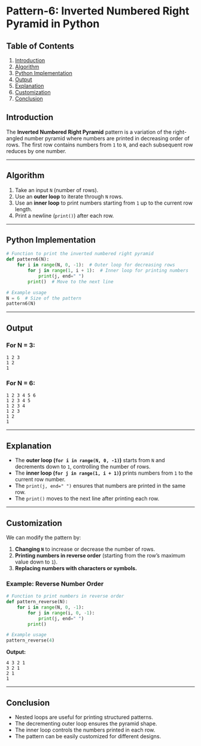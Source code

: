 # Pattern-6: Inverted Numbered Right Pyramid in Python

## **Table of Contents**
1. [Introduction](#introduction)  
2. [Algorithm](#algorithm)  
3. [Python Implementation](#python-implementation)  
4. [Output](#output)  
5. [Explanation](#explanation)  
6. [Customization](#customization)  
7. [Conclusion](#conclusion)  

## **Introduction**
The **Inverted Numbered Right Pyramid** pattern is a variation of the right-angled number pyramid where numbers are printed in decreasing order of rows. The first row contains numbers from `1` to `N`, and each subsequent row reduces by one number.

---

## **Algorithm**
1. Take an input `N` (number of rows).
2. Use an **outer loop** to iterate through `N` rows.
3. Use an **inner loop** to print numbers starting from `1` up to the current row length.
4. Print a newline (`print()`) after each row.

---

## **Python Implementation**
```python
# Function to print the inverted numbered right pyramid
def pattern6(N):
    for i in range(N, 0, -1):  # Outer loop for decreasing rows
        for j in range(1, i + 1):  # Inner loop for printing numbers
            print(j, end=" ")
        print()  # Move to the next line

# Example usage
N = 6  # Size of the pattern
pattern6(N)
```

---

## **Output**
### **For N = 3:**
```
1 2 3
1 2
1
```

### **For N = 6:**
```
1 2 3 4 5 6
1 2 3 4 5
1 2 3 4
1 2 3
1 2
1
```

---

## **Explanation**
- The **outer loop (`for i in range(N, 0, -1)`)** starts from `N` and decrements down to `1`, controlling the number of rows.
- The **inner loop (`for j in range(1, i + 1)`)** prints numbers from `1` to the current row number.
- The `print(j, end=" ")` ensures that numbers are printed in the same row.
- The `print()` moves to the next line after printing each row.

---

## **Customization**
We can modify the pattern by:
1. **Changing `N`** to increase or decrease the number of rows.
2. **Printing numbers in reverse order** (starting from the row’s maximum value down to `1`).
3. **Replacing numbers with characters or symbols.**

### **Example: Reverse Number Order**
```python
# Function to print numbers in reverse order
def pattern_reverse(N):
    for i in range(N, 0, -1):
        for j in range(i, 0, -1):
            print(j, end=" ")
        print()

# Example usage
pattern_reverse(4)
```

**Output:**
```
4 3 2 1
3 2 1
2 1
1
```

---

## **Conclusion**
- Nested loops are useful for printing structured patterns.
- The decrementing outer loop ensures the pyramid shape.
- The inner loop controls the numbers printed in each row.
- The pattern can be easily customized for different designs.
